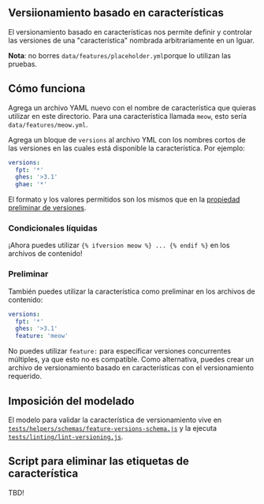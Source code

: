 ## Versiionamiento basado en características

El versionamiento basado en características nos permite definir y controlar las versiones de una "característica" nombrada arbitrariamente en un lguar.

**Nota**: no borres `data/features/placeholder.yml`porque lo utilizan las pruebas.

## Cómo funciona

Agrega un archivo YAML nuevo con el nombre de característica que quieras utilizar en este directorio. Para una característica llamada `meow`, esto sería `data/features/meow.yml`.

Agrega un bloque de `versions` al archivo YML con los nombres cortos de las versiones en las cuales está disponible la característica. Por ejemplo:

```yaml
versions:
  fpt: '*'
  ghes: '>3.1'
  ghae: '*'
```

El formato y los valores permitidos son los mismos que en la [propiedad preliminar de versiones](/content#versions).

### Condicionales líquidas

¡Ahora puedes utilizar `{% ifversion meow %} ... {% endif %}` en los archivos de contenido!

### Preliminar

También puedes utilizar la característica como preliminar en los archivos de contenido:

```yaml
versions:
  fpt: '*'
  ghes: '>3.1'
  feature: 'meow'
```

No puedes utilizar `feature:` para especificar versiones concurrentes múltiples, ya que esto no es compatible. Como alternativa, puedes crear un archivo de versionamiento basado en características con el versionamiento requerido.

## Imposición del modelado

El modelo para validar la característica de versionamiento vive en [`tests/helpers/schemas/feature-versions-schema.js`](/tests/helpers/schemas/feature-versions-schema.js) y la ejecuta [`tests/linting/lint-versioning.js`](/tests/linting/lint-versioning.js).

## Script para eliminar las etiquetas de característica

TBD!
